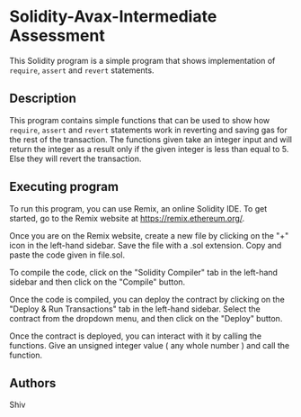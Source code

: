 # Solidity-Avax-Intermediate Assessment

This Solidity program is a simple program that shows implementation of ```require```, ```assert``` and ```revert``` statements.

## Description

This program contains simple functions that can be used to show how ```require```, ```assert``` and ```revert``` statements work in reverting and saving gas for the rest of the transaction. The functions given take an integer input and will return the integer as a result only if the given integer is less than equal to 5. Else they will revert the transaction.

## Executing program

To run this program, you can use Remix, an online Solidity IDE. To get started, go to the Remix website at https://remix.ethereum.org/.

Once you are on the Remix website, create a new file by clicking on the "+" icon in the left-hand sidebar. Save the file with a .sol extension. Copy and paste the code given in file.sol.

To compile the code, click on the "Solidity Compiler" tab in the left-hand sidebar and then click on the "Compile" button.

Once the code is compiled, you can deploy the contract by clicking on the "Deploy & Run Transactions" tab in the left-hand sidebar. Select the contract from the dropdown menu, and then click on the "Deploy" button.



Once the contract is deployed, you can interact with it by calling the functions. Give an unsigned integer value ( any whole number ) and call the function.


## Authors

Shiv  
